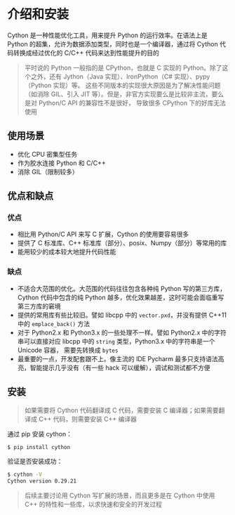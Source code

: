 # 介绍和安装

Cython 是一种性能优化工具，用来提升 Python 的运行效率。在语法上是 Python 的超集，允许为数据添加类型，同时也是一个编译器，通过将 Cython 代码转换成经过优化的 C/C++ 代码来达到性能提升的目的

> 平时说的 Python 一般指的是 CPython，也就是 C 实现的 Python。除了这个之外，还有 Jython（Java 实现）、IronPython（C# 实现）、pypy（Python 实现）等。
这些不同版本的实现很大原因是为了解决性能问题（如消除 GIL、引入 JIT 等）。但是，非官方实现要么是比较非主流，要么是对 Python/C API 的兼容性不是很好，
导致很多 CPython 下的好库无法使用

## 使用场景

- 优化 CPU 密集型任务
- 作为胶水连接 Python 和 C/C++
- 消除 GIL（限制较多）

## 优点和缺点

### 优点

- 相比用 Python/C API 来写 C 扩展，Cython 的使用要容易很多
- 提供了 C 标准库、C++ 标准库（部分）、posix、Numpy（部分）等常用的库
- 能用较少的成本较大地提升代码性能

### 缺点

- 不适合大范围的优化。大范围的代码往往包含各种纯 Python 写的第三方库，Cython 代码中包含的纯 Python 越多，优化效果越差，这时可能会面临重写第三方库的窘境
- 提供的常用库有些比较旧。譬如 libcpp 中的 `vector.pxd`，并没有提供 C++11 中的 `emplace_back()` 方法
- 对于 Python2.x 和 Python3.x 的一些处理不一样。譬如 Python2.x 中的字符串可以直接对应 libcpp 中的 `string` 类型，Python3.x 中的字符串是一个 Unicode 容器，
    需要先转换成 `bytes`
- 最重要的一点，开发配套跟不上。像主流的 IDE Pycharm 最多只支持语法高亮，智能提示几乎没有（有一些 hack 可以缓解），调试和测试都不方便

## 安装

> 如果需要将 Cython 代码翻译成 C 代码，需要安装 C 编译器；如果需要翻译成 C++ 代码，则需要安装 C++ 编译器

通过 pip 安装 cython：

```bash
$ pip install cython
```

验证是否安装成功：

```bash
$ cython -V
Cython version 0.29.21
```

> 后续主要讨论用 Cython 写扩展的场景，而且更多是在 Cython 中使用 C++ 的特性和一些库，以求快速和安全的开发过程
